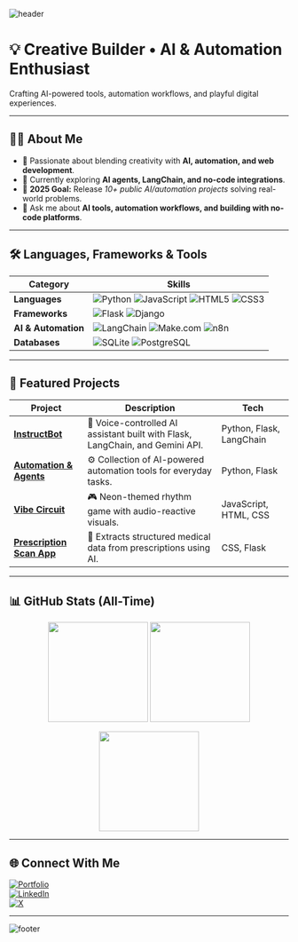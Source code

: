 <!-- Header Banner -->
![header](https://capsule-render.vercel.app/api?type=waving&color=0:4CAF50,100:00BCD4&height=200&section=header&text=Hey%20there!%20I'm%20Divyansh%20Agarwal%20👋&fontSize=30&fontColor=fff&animation=twinkling)

# 💡 Creative Builder • AI & Automation Enthusiast
Crafting AI-powered tools, automation workflows, and playful digital experiences.

---

## 🧑‍💻 About Me  
- 🚀 Passionate about blending creativity with **AI, automation, and web development**.  
- 🌱 Currently exploring **AI agents, LangChain, and no-code integrations**.  
- 🎯 **2025 Goal:** Release *10+ public AI/automation projects* solving real-world problems.  
- 💬 Ask me about **AI tools, automation workflows, and building with no-code platforms**.  

---

## 🛠️ Languages, Frameworks & Tools  

| Category | Skills |
|----------|--------|
| **Languages** | ![Python](https://img.shields.io/badge/Python-3776AB?style=flat&logo=python&logoColor=white) ![JavaScript](https://img.shields.io/badge/JavaScript-F7DF1E?style=flat&logo=javascript&logoColor=black) ![HTML5](https://img.shields.io/badge/HTML5-E34F26?style=flat&logo=html5&logoColor=white) ![CSS3](https://img.shields.io/badge/CSS3-1572B6?style=flat&logo=css3&logoColor=white) |
| **Frameworks** | ![Flask](https://img.shields.io/badge/Flask-000000?style=flat&logo=flask&logoColor=white) ![Django](https://img.shields.io/badge/Django-092E20?style=flat&logo=django&logoColor=white) |
| **AI & Automation** | ![LangChain](https://img.shields.io/badge/LangChain-12100E?style=flat&logoColor=white) ![Make.com](https://img.shields.io/badge/Make.com-000000?style=flat&logo=make&logoColor=white) ![n8n](https://img.shields.io/badge/n8n-EA4C89?style=flat&logo=n8n&logoColor=white) |
| **Databases** | ![SQLite](https://img.shields.io/badge/SQLite-003B57?style=flat&logo=sqlite&logoColor=white) ![PostgreSQL](https://img.shields.io/badge/PostgreSQL-316192?style=flat&logo=postgresql&logoColor=white) |

---

## 📌 Featured Projects  

| Project | Description | Tech |
|---------|-------------|------|
| [**InstructBot**](https://github.com/Divyansh723/InstructBot) | 🎤 Voice-controlled AI assistant built with Flask, LangChain, and Gemini API. | Python, Flask, LangChain |
| [**Automation & Agents**](https://github.com/Divyansh723/automation-and-agents) | ⚙️ Collection of AI-powered automation tools for everyday tasks. | Python, Flask |
| [**Vibe Circuit**](https://github.com/Divyansh723/vibe-circuit) | 🎮 Neon-themed rhythm game with audio-reactive visuals. | JavaScript, HTML, CSS |
| [**Prescription Scan App**](https://github.com/Divyansh723/prescription-scan-app) | 📄 Extracts structured medical data from prescriptions using AI. | CSS, Flask |

---

## 📊 GitHub Stats (All-Time)  

<p align="center">
  <img src="https://github-readme-stats.vercel.app/api?username=Divyansh723&show_icons=true&theme=radical&count_private=true&include_all_commits=true" height="180px"/>
  <img src="https://github-readme-streak-stats.herokuapp.com/?user=Divyansh723&theme=radical" height="180px"/>
</p>  

<p align="center">
  <img src="https://github-readme-stats.vercel.app/api/top-langs/?username=Divyansh723&layout=compact&theme=radical" height="180px"/>
</p>

---

## 🌐 Connect With Me  

[![Portfolio](https://img.shields.io/badge/Portfolio-000?style=for-the-badge&logo=vercel&logoColor=white)](https://curious-builder-ai.lovable.app/)  
[![LinkedIn](https://img.shields.io/badge/LinkedIn-0A66C2?style=for-the-badge&logo=linkedin&logoColor=white)](https://linkedin.com/in/divyansh-agarwal-1b0641228)  
[![X](https://img.shields.io/badge/X-000000?style=for-the-badge&logo=x&logoColor=white)](https://x.com/tempest_4754)  

---

<!-- Footer -->
![footer](https://capsule-render.vercel.app/api?type=waving&color=0:4CAF50,100:00BCD4&height=150&section=footer)
